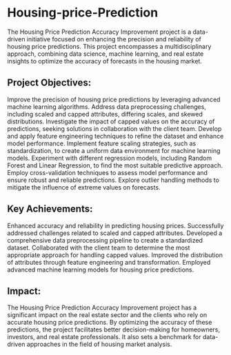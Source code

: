 # Housing-price-Prediction
The Housing Price Prediction Accuracy Improvement project is a data-driven initiative focused on enhancing the precision and reliability of housing price predictions. This project encompasses a multidisciplinary approach, combining data science, machine learning, and real estate insights to optimize the accuracy of forecasts in the housing market.

## Project Objectives:

Improve the precision of housing price predictions by leveraging advanced machine learning algorithms.
Address data preprocessing challenges, including scaled and capped attributes, differing scales, and skewed distributions.
Investigate the impact of capped values on the accuracy of predictions, seeking solutions in collaboration with the client team.
Develop and apply feature engineering techniques to refine the dataset and enhance model performance.
Implement feature scaling strategies, such as standardization, to create a uniform data environment for machine learning models.
Experiment with different regression models, including Random Forest and Linear Regression, to find the most suitable predictive approach.
Employ cross-validation techniques to assess model performance and ensure robust and reliable predictions.
Explore outlier handling methods to mitigate the influence of extreme values on forecasts.

## Key Achievements:

Enhanced accuracy and reliability in predicting housing prices.
Successfully addressed challenges related to scaled and capped attributes.
Developed a comprehensive data preprocessing pipeline to create a standardized dataset.
Collaborated with the client team to determine the most appropriate approach for handling capped values.
Improved the distribution of attributes through feature engineering and transformation.
Employed advanced machine learning models for housing price predictions.

## Impact:
The Housing Price Prediction Accuracy Improvement project has a significant impact on the real estate sector and the clients who rely on accurate housing price predictions. By optimizing the accuracy of these predictions, the project facilitates better decision-making for homeowners, investors, and real estate professionals. It also sets a benchmark for data-driven approaches in the field of housing market analysis.
